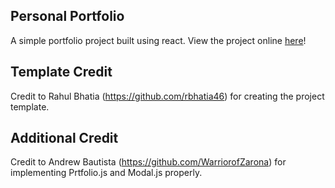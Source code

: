 ## Personal Portfolio
A simple portfolio project built using react. View the project online [here](https://cole-g-johnson.github.io)! 

## Template Credit
Credit to Rahul Bhatia (https://github.com/rbhatia46) for creating the project template.

## Additional Credit
Credit to Andrew Bautista (https://github.com/WarriorofZarona) for implementing Prtfolio.js and Modal.js properly.
